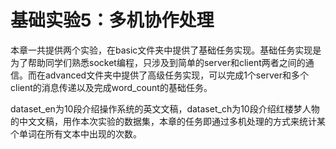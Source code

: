 # 基础实验5：多机协作处理

​	本章一共提供两个实验，在basic文件夹中提供了基础任务实现。基础任务实现是为了帮助同学们熟悉socket编程，只涉及到简单的server和client两者之间的通信。而在advanced文件夹中提供了高级任务实现，可以完成1个server和多个client的消息传递以及完成word_count的基础任务。

​	dataset_en为10段介绍操作系统的英文文稿，dataset_ch为10段介绍红楼梦人物的中文文稿，用作本次实验的数据集，本章的任务即通过多机处理的方式来统计某个单词在所有文本中出现的次数。
